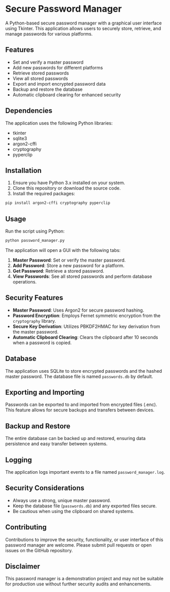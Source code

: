 # Secure Password Manager

A Python-based secure password manager with a graphical user interface using Tkinter. This application allows users to securely store, retrieve, and manage passwords for various platforms.

## Features

- Set and verify a master password
- Add new passwords for different platforms
- Retrieve stored passwords
- View all stored passwords
- Export and import encrypted password data
- Backup and restore the database
- Automatic clipboard clearing for enhanced security

## Dependencies

The application uses the following Python libraries:

- tkinter
- sqlite3
- argon2-cffi
- cryptography
- pyperclip

## Installation

1. Ensure you have Python 3.x installed on your system.
2. Clone this repository or download the source code.
3. Install the required packages:

```bash
pip install argon2-cffi cryptography pyperclip
```

## Usage

Run the script using Python:

```bash
python password_manager.py
```

The application will open a GUI with the following tabs:

1. **Master Password**: Set or verify the master password.
2. **Add Password**: Store a new password for a platform.
3. **Get Password**: Retrieve a stored password.
4. **View Passwords**: See all stored passwords and perform database operations.

## Security Features

- **Master Password**: Uses Argon2 for secure password hashing.
- **Password Encryption**: Employs Fernet symmetric encryption from the `cryptography` library.
- **Secure Key Derivation**: Utilizes PBKDF2HMAC for key derivation from the master password.
- **Automatic Clipboard Clearing**: Clears the clipboard after 10 seconds when a password is copied.

## Database

The application uses SQLite to store encrypted passwords and the hashed master password. The database file is named `passwords.db` by default.

## Exporting and Importing

Passwords can be exported to and imported from encrypted files (.enc). This feature allows for secure backups and transfers between devices.

## Backup and Restore

The entire database can be backed up and restored, ensuring data persistence and easy transfer between systems.

## Logging

The application logs important events to a file named `password_manager.log`.

## Security Considerations

- Always use a strong, unique master password.
- Keep the database file (`passwords.db`) and any exported files secure.
- Be cautious when using the clipboard on shared systems.

## Contributing

Contributions to improve the security, functionality, or user interface of this password manager are welcome. Please submit pull requests or open issues on the GitHub repository.

## Disclaimer

This password manager is a demonstration project and may not be suitable for production use without further security audits and enhancements.
